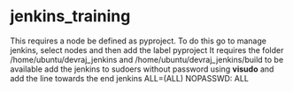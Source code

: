 # jenkins_training

This requires a node be defined as pyproject. To do this go to manage jenkins, select nodes and then add the label pyproject
It requires the folder /home/ubuntu/devraj_jenkins and /home/ubuntu/devraj_jenkins/build to be available 
add the jenkins to sudoers without password using **visudo** 
and add the line towards the end
jenkins ALL=(ALL) NOPASSWD: ALL
